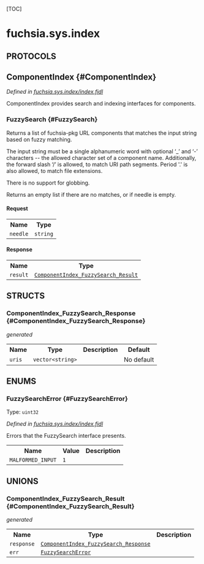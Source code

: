 [TOC]

# fuchsia.sys.index


## **PROTOCOLS**

## ComponentIndex {#ComponentIndex}
*Defined in [fuchsia.sys.index/index.fidl](https://fuchsia.googlesource.com/fuchsia/+/master/src/sys/component_index/fidl/index.fidl#14)*

<p>ComponentIndex provides search and indexing interfaces for components.</p>

### FuzzySearch {#FuzzySearch}

<p>Returns a list of fuchsia-pkg URL components that matches the input
string based on fuzzy matching.</p>
<p>The input string must be a single alphanumeric word with optional ‘_’
and ‘-’ characters -- the allowed character set of a component name.
Additionally, the forward slash ‘/’ is allowed, to match URI path
segments. Period '.' is also allowed, to match file extensions.</p>
<p>There is no support for globbing.</p>
<p>Returns an empty list if there are no matches, or if needle is empty.</p>

#### Request
<table>
    <tr><th>Name</th><th>Type</th></tr>
    <tr>
            <td><code>needle</code></td>
            <td>
                <code>string</code>
            </td>
        </tr></table>


#### Response
<table>
    <tr><th>Name</th><th>Type</th></tr>
    <tr>
            <td><code>result</code></td>
            <td>
                <code><a class='link' href='#ComponentIndex_FuzzySearch_Result'>ComponentIndex_FuzzySearch_Result</a></code>
            </td>
        </tr></table>



## **STRUCTS**

### ComponentIndex_FuzzySearch_Response {#ComponentIndex_FuzzySearch_Response}
*generated*





<table>
    <tr><th>Name</th><th>Type</th><th>Description</th><th>Default</th></tr><tr>
            <td><code>uris</code></td>
            <td>
                <code>vector&lt;string&gt;</code>
            </td>
            <td></td>
            <td>No default</td>
        </tr>
</table>



## **ENUMS**

### FuzzySearchError {#FuzzySearchError}
Type: <code>uint32</code>

*Defined in [fuchsia.sys.index/index.fidl](https://fuchsia.googlesource.com/fuchsia/+/master/src/sys/component_index/fidl/index.fidl#8)*

<p>Errors that the FuzzySearch interface presents.</p>


<table>
    <tr><th>Name</th><th>Value</th><th>Description</th></tr><tr>
            <td><code>MALFORMED_INPUT</code></td>
            <td><code>1</code></td>
            <td></td>
        </tr></table>





## **UNIONS**

### ComponentIndex_FuzzySearch_Result {#ComponentIndex_FuzzySearch_Result}
*generated*


<table>
    <tr><th>Name</th><th>Type</th><th>Description</th></tr><tr>
            <td><code>response</code></td>
            <td>
                <code><a class='link' href='#ComponentIndex_FuzzySearch_Response'>ComponentIndex_FuzzySearch_Response</a></code>
            </td>
            <td></td>
        </tr><tr>
            <td><code>err</code></td>
            <td>
                <code><a class='link' href='#FuzzySearchError'>FuzzySearchError</a></code>
            </td>
            <td></td>
        </tr></table>







